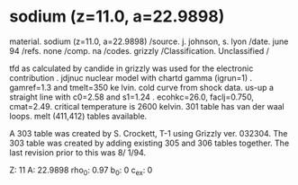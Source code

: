 # sodium (z=11.0, a=22.9898)
material. sodium (z=11.0, a=22.9898) /source. j. johnson, s. lyon /date. june 94 /refs. none /comp. na /codes. grizzly  /Classification. Unclassified /

tfd as calculated by candide in grizzly was used for the electronic contribution . jdjnuc nuclear model with chartd gamma (igrun=1) . gamref=1.3 and tmelt=350 ke lvin. cold curve from shock data. us-up a straight line with c0=2.58 and s1=1.24 . ecohkc=26.0, faclj=0.750, cmat=2.49. critical temperature is 2600 kelvin. 301 table has van der waal loops. melt (411,412) tables available.

A 303 table was created by S. Crockett, T-1 using Grizzly ver. 032304. The 303 table was created by adding existing 305 and 306 tables together. The last revision prior to this was  8/ 1/94.

Z: 11 A: 22.9898 rho<SUB>0</SUB>: 0.97 b<SUB>0</SUB>: 0 c<SUB>ex</SUB>: 0
